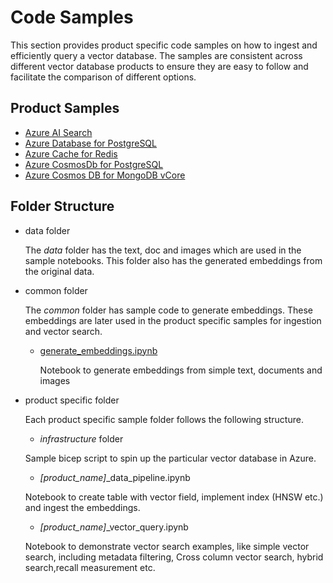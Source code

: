 # Code Samples

This section provides product specific code samples on how to ingest and efficiently query a vector database. The samples are consistent across different vector database products to ensure they are easy to follow and facilitate the comparison of different options.

## Product Samples
- [Azure AI Search](./azure_ai_search/README.md)
- [Azure Database for PostgreSQL](azure_postgresql/README.md)
- [Azure Cache for Redis](./azure_redis_cache/README.md)
- [Azure CosmosDb for PostgreSQL](./azure_cosmosdb_postgresql/README.md)
- [Azure Cosmos DB for MongoDB vCore](./azure_cosmosdb_mongo/README.md)

## Folder Structure

- data folder

  The *data* folder has the text, doc and images which are used in the sample notebooks. This folder also has the generated embeddings from the original data.

- common folder

  The *common* folder has sample code to generate embeddings. These embeddings are later used in the product specific samples for ingestion and vector search.

    - [generate_embeddings.ipynb](./common/generate_embeddings.ipynb)

      Notebook to generate embeddings from simple text, documents and images

- product specific folder

    Each product specific sample folder follows the following structure.

    - _infrastructure_ folder

    Sample bicep script to spin up the particular vector database in Azure.
    - *[product_name]*_data_pipeline.ipynb

    Notebook to create table with vector field, implement index (HNSW etc.) and ingest the embeddings.

    - *[product_name]*_vector_query.ipynb

    Notebook to demonstrate vector search examples, like simple vector search, including metadata filtering, Cross column vector search, hybrid search,recall measurement etc.
